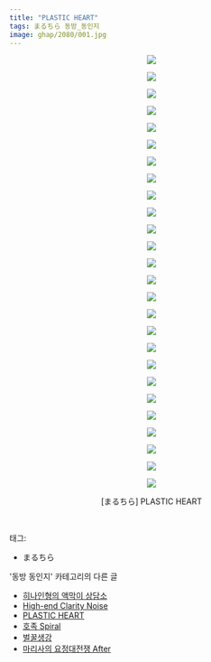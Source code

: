```yaml
---
title: "PLASTIC HEART"
tags: まるちら 동방_동인지
image: ghap/2080/001.jpg
---
```

<div class="article">
<p style="text-align: center; clear: none; float: none;"><img src="{{ site.nasurl }}/ghap/2080/001.jpg"/></p>
<p style="text-align: center; clear: none; float: none;"><img src="{{ site.nasurl }}/ghap/2080/002.jpg"/></p>
<p style="text-align: center; clear: none; float: none;"><img src="{{ site.nasurl }}/ghap/2080/003.jpg"/></p>
<p style="text-align: center; clear: none; float: none;"><img src="{{ site.nasurl }}/ghap/2080/004.jpg"/></p>
<p style="text-align: center; clear: none; float: none;"><img src="{{ site.nasurl }}/ghap/2080/005.jpg"/></p>
<p style="text-align: center; clear: none; float: none;"><img src="{{ site.nasurl }}/ghap/2080/006.jpg"/></p>
<p style="text-align: center; clear: none; float: none;"><img src="{{ site.nasurl }}/ghap/2080/007.jpg"/></p>
<p style="text-align: center; clear: none; float: none;"><img src="{{ site.nasurl }}/ghap/2080/008.jpg"/></p>
<p style="text-align: center; clear: none; float: none;"><img src="{{ site.nasurl }}/ghap/2080/009.jpg"/></p>
<p style="text-align: center; clear: none; float: none;"><img src="{{ site.nasurl }}/ghap/2080/010.jpg"/></p>
<p style="text-align: center; clear: none; float: none;"><img src="{{ site.nasurl }}/ghap/2080/011.jpg"/></p>
<p style="text-align: center; clear: none; float: none;"><img src="{{ site.nasurl }}/ghap/2080/012.jpg"/></p>
<p style="text-align: center; clear: none; float: none;"><img src="{{ site.nasurl }}/ghap/2080/013.jpg"/></p>
<p style="text-align: center; clear: none; float: none;"><img src="{{ site.nasurl }}/ghap/2080/014.jpg"/></p>
<p style="text-align: center; clear: none; float: none;"><img src="{{ site.nasurl }}/ghap/2080/015.jpg"/></p>
<p style="text-align: center; clear: none; float: none;"><img src="{{ site.nasurl }}/ghap/2080/016.jpg"/></p>
<p style="text-align: center; clear: none; float: none;"><img src="{{ site.nasurl }}/ghap/2080/017.jpg"/></p>
<p style="text-align: center; clear: none; float: none;"><img src="{{ site.nasurl }}/ghap/2080/018.jpg"/></p>
<p style="text-align: center; clear: none; float: none;"><img src="{{ site.nasurl }}/ghap/2080/019.jpg"/></p>
<p style="text-align: center; clear: none; float: none;"><img src="{{ site.nasurl }}/ghap/2080/020.jpg"/></p>
<p style="text-align: center; clear: none; float: none;"><img src="{{ site.nasurl }}/ghap/2080/021.jpg"/></p>
<p style="text-align: center; clear: none; float: none;"><img src="{{ site.nasurl }}/ghap/2080/022.jpg"/></p>
<p style="text-align: center; clear: none; float: none;"><img src="{{ site.nasurl }}/ghap/2080/023.jpg"/></p>
<p style="text-align: center; clear: none; float: none;"><img src="{{ site.nasurl }}/ghap/2080/024.jpg"/></p>
<p style="text-align: center; clear: none; float: none;"><img src="{{ site.nasurl }}/ghap/2080/025.jpg"/></p>
<p style="text-align: center; clear: none; float: none;"><img src="{{ site.nasurl }}/ghap/2080/026.jpg"/></p>
<p style="text-align: center; clear: none; float: none;">[まるちら] PLASTIC HEART</p>
<p><br/></p>
</div><div class="tagTrail">
<p>태그: </p>
<ul>
<li>まるちら</li>
</ul>
</div><div class="another">
<p>'동방 동인지' 카테고리의 다른 글</p>
<ul>
<li><a href="/2016-09-09-ghap_2082">히나인형의 액막이 상담소</a></li>
<li><a href="/2016-09-09-ghap_2081">High-end Clarity Noise</a></li>
<li><a href="/2016-09-09-ghap_2080">PLASTIC HEART</a></li>
<li><a href="/2016-09-09-ghap_2078">호족 Spiral</a></li>
<li><a href="/2016-09-09-ghap_2077">벌꿀생강</a></li>
<li><a href="/2016-09-09-ghap_2076">마리사의 요정대전쟁 After</a></li>
</ul>
</div><div class="cb_module cb_fluid">
<div class="cb_wrt cb_profile">
</div><!-- commentList close -->
</div>